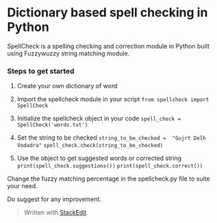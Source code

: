 
# Dictionary based spell checking in Python
SpellCheck is a spelling checking and correction module in Python built using Fuzzywuzzy string matching module.

### Steps to get started

 1. Create your own dictionary of word
 2. Import the spellcheck module in your script
	`from spellcheck import SpellCheck`
	
 3. Initialize the spellcheck object in your code
	`spell_check =  SpellCheck('words.txt')`
	
 4. Set the string to be checked
	`string_to_be_checked =  "Gujrt Delh Vodadra"`
	`spell_check.check(string_to_be_checked)`
	
 5. Use the object to get suggested words or corrected string
	`print(spell_check.suggestions())`
	`print(spell_check.correct())`

Change the fuzzy matching percentage in the spellcheck.py file to suite your need.

Do suggest for any improvement. 

> Written with [StackEdit](https://stackedit.io/).

